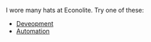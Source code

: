 I wore many hats at Econolite.  Try one of these:

- [Deveopment](https://github.com/MatrixManAtYrService/resume/blob/Automation/experience/econolite.md)
- [Automation](https://github.com/MatrixManAtYrService/resume/blob/Development/experience/econolite.md)
